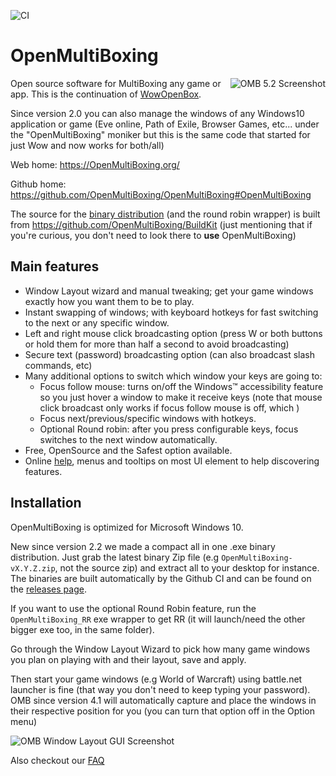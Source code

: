![CI](https://github.com/OpenMultiBoxing/OpenMultiBoxing/workflows/CI/badge.svg)
# OpenMultiBoxing
<img src="https://OpenMultiBoxing.org/sshot5_2.png" alt="OMB 5.2 Screenshot" align="right">

Open source software for MultiBoxing any game or app. This is the continuation of [WowOpenBox](https://wowopenbox.org/).

Since version 2.0 you can also manage the windows of any Windows10 application or game (Eve online, Path of Exile, Browser Games, etc... under the "OpenMultiBoxing" moniker but this is the same code that started for just Wow and now works for both/all)

Web home: https://OpenMultiBoxing.org/

Github home: https://github.com/OpenMultiBoxing/OpenMultiBoxing#OpenMultiBoxing

The source for the [binary distribution](https://github.com/OpenMultiBoxing/OpenMultiBoxing/releases) (and the round robin wrapper) is built from https://github.com/OpenMultiBoxing/BuildKit (just mentioning that if you're curious, you don't need to look there to **use** OpenMultiBoxing)

## Main features

- Window Layout wizard and manual tweaking; get your game windows exactly how you want them to be to play.
- Instant swapping of windows; with keyboard hotkeys for fast switching to the next or any specific window.
- Left and right mouse click broadcasting option (press W or both buttons or hold them for more than half a second to avoid broadcasting)
- Secure text (password) broadcasting option (can also broadcast slash commands, etc)
- Many additional options to switch which window your keys are going to:
  - Focus follow mouse: turns on/off the Windows&trade; accessibility feature so you just hover a window to make it receive keys (note that mouse click broadcast only works if focus follow mouse is off, which )
  - Focus next/previous/specific windows with hotkeys.
  - Optional Round robin: after you press configurable keys, focus switches to the next window automatically.
- Free, OpenSource and the Safest option available.
- Online [help](https://OpenMultiBoxing.org/help), menus and tooltips on most UI element to help discovering features.

## Installation

OpenMultiBoxing is optimized for Microsoft Windows 10.

New since version 2.2 we made a compact all in one .exe binary distribution. Just grab the latest binary Zip file (e.g `OpenMultiBoxing-vX.Y.Z.zip`, not the source zip) and extract all to your desktop for instance. The binaries are built automatically by the Github CI and can be found on the [releases page](https://github.com/OpenMultiBoxing/OpenMultiBoxing/releases).

If you want to use the optional Round Robin feature, run the `OpenMultiBoxing_RR` exe wrapper to get RR (it will launch/need the other bigger exe too, in the same folder).

Go through the Window Layout Wizard to pick how many game windows you plan on playing with and their layout, save and apply.

Then start your game windows (e.g World of Warcraft) using battle.net launcher is fine (that way you don't need to keep typing your password). OMB since version 4.1 will automatically capture and place the windows in their respective position for you (you can turn that option off in the Option menu)

![OMB Window Layout GUI Screenshot](https://wowopenbox.org/sshotWindowLayout.png?src=github)

Also checkout our [FAQ](https://github.com/OpenMultiBoxing/OpenMultiBoxing/wiki/FAQ)
